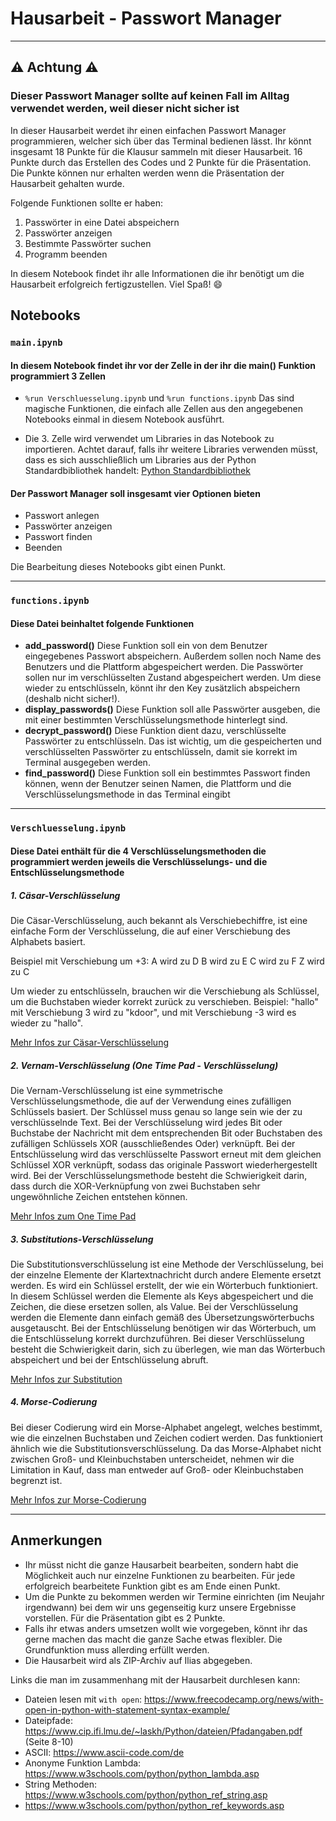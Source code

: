 # Hausarbeit - Passwort Manager

---

## ⚠️ Achtung ⚠️

### Dieser Passwort Manager sollte auf keinen Fall im Alltag verwendet werden, weil dieser nicht sicher ist

In dieser Hausarbeit werdet ihr einen einfachen Passwort Manager programmieren, welcher sich über das Terminal bedienen lässt.
Ihr könnt insgesamt 18 Punkte für die Klausur sammeln mit dieser Hausarbeit. 16 Punkte durch das Erstellen des Codes und 2 Punkte für die Präsentation.
Die Punkte können nur erhalten werden wenn die Präsentation der Hausarbeit gehalten wurde.

Folgende Funktionen sollte er haben:

1. Passwörter in eine Datei abspeichern
2. Passwörter anzeigen
3. Bestimmte Passwörter suchen
4. Programm beenden

In diesem Notebook findet ihr alle Informationen die ihr benötigt um die Hausarbeit erfolgreich fertigzustellen. Viel Spaß! 😄

## Notebooks

### `main.ipynb`

#### In diesem Notebook findet ihr vor der Zelle in der ihr die main() Funktion programmiert 3 Zellen

- `%run Verschluesselung.ipynb` und `%run functions.ipynb`
    Das sind magische Funktionen, die einfach alle Zellen aus den angegebenen Notebooks einmal in diesem Notebook ausführt.

- Die 3. Zelle wird verwendet um Libraries in das Notebook zu importieren.
    Achtet darauf, falls ihr weitere Libraries verwenden müsst, dass es sich ausschließlich um Libraries aus der Python Standardbibliothek handelt:
    [Python Standardbibliothek](https://docs.python.org/3/library/index.html)

#### Der Passwort Manager soll insgesamt vier Optionen bieten

- Passwort anlegen
- Passwörter anzeigen
- Passwort finden
- Beenden

Die Bearbeitung dieses Notebooks gibt einen Punkt.

---

### `functions.ipynb`

#### Diese Datei beinhaltet folgende Funktionen

- **add_password()**
    Diese Funktion soll ein von dem Benutzer eingegebenes Passwort abspeichern. Außerdem sollen noch Name des Benutzers und die Plattform abgespeichert werden. Die Passwörter sollen nur im verschlüsselten Zustand abgespeichert werden. Um diese wieder zu entschlüsseln, könnt ihr den Key zusätzlich abspeichern (deshalb nicht sicher!).
- **display_passwords()**
    Diese Funktion soll alle Passwörter ausgeben, die mit einer bestimmten Verschlüsselungsmethode hinterlegt sind.
- **decrypt_password()**
    Diese Funktion dient dazu, verschlüsselte Passwörter zu entschlüsseln. Das ist wichtig, um die gespeicherten und verschlüsselten Passwörter zu entschlüsseln, damit sie korrekt im Terminal ausgegeben werden.
- **find_password()**
    Diese Funktion soll ein bestimmtes Passwort finden können, wenn der Benutzer seinen Namen, die Plattform und die Verschlüsselungsmethode in das Terminal eingibt

---

### `Verschluesselung.ipynb`

#### Diese Datei enthält für die 4 Verschlüsselungsmethoden die programmiert werden jeweils die Verschlüsselungs- und die Entschlüsselungsmethode

##### 1. Cäsar-Verschlüsselung

Die Cäsar-Verschlüsselung, auch bekannt als Verschiebechiffre, ist eine einfache Form der Verschlüsselung, die auf einer Verschiebung des Alphabets basiert.

Beispiel mit Verschiebung um +3:
A wird zu D
B wird zu E
C wird zu F
Z wird zu C

Um wieder zu entschlüsseln, brauchen wir die Verschiebung als Schlüssel, um die Buchstaben wieder korrekt zurück zu verschieben.
Beispiel: "hallo" mit Verschiebung 3 wird zu "kdoor", und mit Verschiebung -3 wird es wieder zu "hallo".

[Mehr Infos zur Cäsar-Verschlüsselung](https://de.serlo.org/informatik/48121/caesar-verschl%C3%BCsselung)

##### 2. Vernam-Verschlüsselung (One Time Pad - Verschlüsselung)

Die Vernam-Verschlüsselung ist eine symmetrische Verschlüsselungsmethode, die auf der Verwendung eines zufälligen Schlüssels basiert.
Der Schlüssel muss genau so lange sein wie der zu verschlüsselnde Text.
Bei der Verschlüsselung wird jedes Bit oder Buchstabe der Nachricht mit dem entsprechenden Bit oder Buchstaben des zufälligen Schlüssels XOR (ausschließendes Oder) verknüpft.
Bei der Entschlüsselung wird das verschlüsselte Passwort erneut mit dem gleichen Schlüssel XOR verknüpft, sodass das originale Passwort wiederhergestellt wird.
Bei der Verschlüsselungsmethode besteht die Schwierigkeit darin, dass durch die XOR-Verknüpfung von zwei Buchstaben sehr ungewöhnliche Zeichen entstehen können.

[Mehr Infos zum One Time Pad](https://www.youtube.com/watch?v=nKEKDS0epKw)

##### 3. Substitutions-Verschlüsselung

Die Substitutionsverschlüsselung ist eine Methode der Verschlüsselung, bei der einzelne Elemente der Klartextnachricht durch andere Elemente ersetzt werden.
Es wird ein Schlüssel erstellt, der wie ein Wörterbuch funktioniert. In diesem Schlüssel werden die Elemente als Keys abgespeichert und die Zeichen, die diese ersetzen sollen, als Value.
Bei der Verschlüsselung werden die Elemente dann einfach gemäß des Übersetzungswörterbuchs ausgetauscht.
Bei der Entschlüsselung benötigen wir das Wörterbuch, um die Entschlüsselung korrekt durchzuführen.
Bei dieser Verschlüsselung besteht die Schwierigkeit darin, sich zu überlegen, wie man das Wörterbuch abspeichert und bei der Entschlüsselung abruft.

[Mehr Infos zur Substitution](https://norbert-pohlmann.com/glossar-cyber-sicherheit/monoalphabetische-substitution)

##### 4. Morse-Codierung

Bei dieser Codierung wird ein Morse-Alphabet angelegt, welches bestimmt, wie die einzelnen Buchstaben und Zeichen codiert werden.
Das funktioniert ähnlich wie die Substitutionsverschlüsselung.
Da das Morse-Alphabet nicht zwischen Groß- und Kleinbuchstaben unterscheidet, nehmen wir die Limitation in Kauf, dass man entweder auf Groß- oder Kleinbuchstaben begrenzt ist.

[Mehr Infos zur Morse-Codierung](https://kryptografie.de/kryptografie/chiffre/morse.htm)

---

## Anmerkungen

- Ihr müsst nicht die ganze Hausarbeit bearbeiten, sondern habt die Möglichkeit auch nur einzelne Funktionen zu bearbeiten. Für jede erfolgreich bearbeitete Funktion gibt es am Ende einen Punkt.
- Um die Punkte zu bekommen werden wir Termine einrichten (im Neujahr irgendwann) bei dem wir uns gegenseitig kurz unsere Ergebnisse vorstellen. Für die Präsentation gibt es 2 Punkte.
- Falls ihr etwas anders umsetzen wollt wie vorgegeben, könnt ihr das gerne machen das macht die ganze Sache etwas flexibler. Die Grundfunktion muss allerding erfüllt werden.
- Die Hausarbeit wird als ZIP-Archiv auf Ilias abgegeben. 

Links die man im zusammenhang mit der Hausarbeit durchlesen kann:

- Dateien lesen mit `with open`: <https://www.freecodecamp.org/news/with-open-in-python-with-statement-syntax-example/>
- Dateipfade: <https://www.cip.ifi.lmu.de/~laskh/Python/dateien/Pfadangaben.pdf> (Seite 8-10)
- ASCII: <https://www.ascii-code.com/de>
- Anonyme Funktion Lambda: <https://www.w3schools.com/python/python_lambda.asp>
- String Methoden: <https://www.w3schools.com/python/python_ref_string.asp>
- <https://www.w3schools.com/python/python_ref_keywords.asp>
